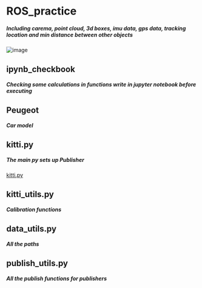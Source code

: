 # ROS_practice
##### Including carema, point cloud, 3d boxes, imu data, gps data, tracking location and min distance between other objects
![image](https://github.com/liudiepie/ROS_practice/blob/master/view.gif)

## ipynb_checkbook 
##### Checking some calculations in functions write in jupyter notebook before executing

## Peugeot
##### Car model

## kitti.py
##### The main py sets up Publisher
[kitti.py](https://github.com/liudiepie/ROS_practice/blob/master/src/kitti/src/kitti.py)
## kitti_utils.py
##### Calibration functions

## data_utils.py
##### All the paths

## publish_utils.py
##### All the publish functions for publishers
